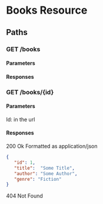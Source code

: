 # Books Resource

## Paths

### GET /books

#### Parameters

#### Responses

### GET /books/{id}

#### Parameters

Id: in the url

#### Responses

200 Ok
Formatted as application/json

```json
{
   "id": 1,
   "title":  "Some Title",
   "author": "Some Author",
   "genre": "Fiction"
}

```

404 Not Found
